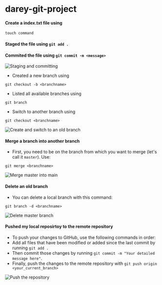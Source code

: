 # darey-git-project
#### Create a index.txt file using 
```touch command```

#### Staged the file using `git add .`

#### Commited the file using `git commit -m <message>`

![Staging and committing](./images/Screenshot%20from%202023-10-04%2017-26-49.png)

* Created a new branch using 
```
git checkout -b <branchname>
```
* Listed all available branches using
```
git branch
```
* Switch to another branch using
```
git checkout <branchname>
```
![Create and switch to an old branch](./images/Screenshot%20from%202023-11-01%2022-44-12.png)


#### Merge a branch into another branch
* First, you need to be on the branch from which you want to merge (let's call it `master`). Use:
```
git merge <branchname>
```
![Merge master into main](./images/Screenshot%20from%202023-11-01%2022-47-09.png)

#### Delete an old branch
* You can delete a local branch with this command:
```
git branch -d <branchname>
```
![Delete master branch](./images/Screenshot%20from%202023-11-01%2022-50-15.png)


#### Pushed my local reposirtoy to the remote repository
* To push your changes to GitHub, use the following commands in order:
* Add all files that have been modified or added since the last commit by running `git add .`
* Then commit those changes by running `git commit -m "Your detailed message here"`.
* Finally, push the changes to the remote repository with `git push origin <your_current_branch>`

![Push the repository](./images/Screenshot%20from%202023-11-01%2022-51-51.png)
